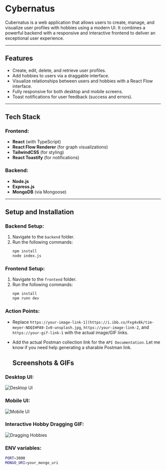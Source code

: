 # Cybernatus

Cubernatus is a web application that allows users to create, manage, and visualize user profiles with hobbies using a modern UI. It combines a powerful backend with a responsive and interactive frontend to deliver an exceptional user experience.

---

## Features

- Create, edit, delete, and retrieve user profiles.
- Add hobbies to users via a draggable interface.
- Visualize relationships between users and hobbies with a React Flow interface.
- Fully responsive for both desktop and mobile screens.
- Toast notifications for user feedback (success and errors).

---

## Tech Stack

### Frontend:
- **React** (with TypeScript)
- **React Flow Renderer** (for graph visualizations)
- **TailwindCSS** (for styling)
- **React Toastify** (for notifications)

### Backend:
- **Node.js**
- **Express.js**
- **MongoDB** (via Mongoose)

---

## Setup and Installation

### Backend Setup:
1. Navigate to the `backend` folder.
2. Run the following commands:
   ```bash
   npm install
   node index.js

### Frontend Setup:
1. Navigate to the `frontend` folder.
2. Run the following commands:
   ```bash
   npm install
   npm runn dev

### Action Points:
- Replace `https://your-image-link-1](https://i.ibb.co/Fxg4v8k/tim-meyer-NDQIHPA9-Iv0-unsplash.jpg`, `https://your-image-link-2`, and `https://your-gif-link-1` with the actual image/GIF links.
- Add the actual Postman collection link for the `API Documentation`. Let me know if you need help generating a sharable Postman link.

  ## Screenshots & GIFs

### Desktop UI:
![Desktop UI](https://i.ibb.co/Fxg4v8k/tim-meyer-NDQIHPA9-Iv0-unsplash.jpg)

### Mobile UI:
![Mobile UI](https://your-image-link-2)

### Interactive Hobby Dragging GIF:
![Dragging Hobbies](https://your-gif-link-1)
### ENV variables:
```bash
PORT=3000
MONGO_URI=your_mongo_uri





